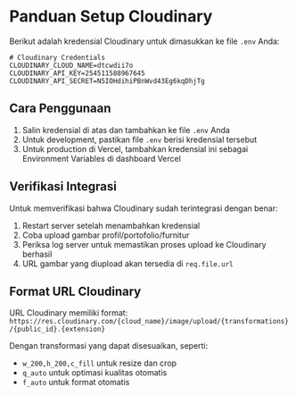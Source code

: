# Panduan Setup Cloudinary

Berikut adalah kredensial Cloudinary untuk dimasukkan ke file `.env` Anda:

```
# Cloudinary Credentials
CLOUDINARY_CLOUD_NAME=dtcwdii7o
CLOUDINARY_API_KEY=254511588967645
CLOUDINARY_API_SECRET=N5IOHdihiPBnWvd43Eg6kqDhjTg
```

## Cara Penggunaan

1. Salin kredensial di atas dan tambahkan ke file `.env` Anda
2. Untuk development, pastikan file `.env` berisi kredensial tersebut
3. Untuk production di Vercel, tambahkan kredensial ini sebagai Environment Variables di dashboard Vercel

## Verifikasi Integrasi

Untuk memverifikasi bahwa Cloudinary sudah terintegrasi dengan benar:

1. Restart server setelah menambahkan kredensial
2. Coba upload gambar profil/portofolio/furnitur
3. Periksa log server untuk memastikan proses upload ke Cloudinary berhasil
4. URL gambar yang diupload akan tersedia di `req.file.url`

## Format URL Cloudinary

URL Cloudinary memiliki format:
`https://res.cloudinary.com/{cloud_name}/image/upload/{transformations}/{public_id}.{extension}`

Dengan transformasi yang dapat disesuaikan, seperti:
- `w_200,h_200,c_fill` untuk resize dan crop
- `q_auto` untuk optimasi kualitas otomatis
- `f_auto` untuk format otomatis
